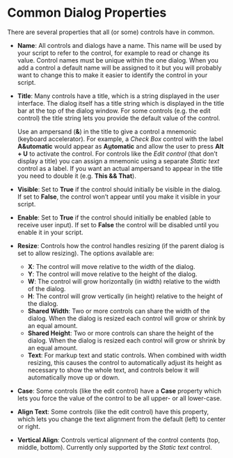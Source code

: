 # Common Dialog Properties

There are several properties that all (or some) controls have in common.

- **Name**: All controls and dialogs have a name. This name will be used by your script to refer to the control, for example to read or change its value. Control names must be unique within the one dialog. When you add a control a default name will be assigned to it but you will probably want to change this to make it easier to identify the control in your script.
- **Title**: Many controls have a title, which is a string displayed in the user interface. The dialog itself has a title string which is displayed in the title bar at the top of the dialog window. For some controls (e.g. the edit control) the title string lets you provide the default value of the control.  
    
  Use an ampersand (**&**) in the title to give a control a mnemonic (keyboard accelerator). For example, a *Check Box* control with the label **A&utomatic** would appear as **A<u>u</u>tomatic** and allow the user to press **Alt + U** to activate the control. For controls like the *Edit control* (that don’t display a title) you can assign a mnemonic using a separate *Static text* control as a label. If you want an actual ampersand to appear in the title you need to double it (e.g. **This && That**).
- **Visible**: Set to **True** if the control should initially be visible in the dialog. If set to **False**, the control won’t appear until you make it visible in your script.
- **Enable**: Set to **True** if the control should initially be enabled (able to receive user input). If set to **False** the control will be disabled until you enable it in your script.
- **Resize**: Controls how the control handles resizing (if the parent dialog is set to allow resizing). The options available are:
  - **X**: The control will move relative to the width of the dialog.
  - **Y**: The control will move relative to the height of the dialog.
  - **W**: The control will grow horizontally (in width) relative to the width of the dialog.
  - **H**: The control will grow vertically (in height) relative to the height of the dialog.
  - **Shared Width**: Two or more controls can share the width of the dialog. When the dialog is resized each control will grow or shrink by an equal amount.
  - **Shared Height**: Two or more controls can share the height of the dialog. When the dialog is resized each control will grow or shrink by an equal amount.
  - **Text**: For markup text and static controls. When combined with width resizing, this causes the control to automatically adjust its height as necessary to show the whole text, and controls below it will automatically move up or down.
- **Case**: Some controls (like the edit control) have a **Case** property which lets you force the value of the control to be all upper- or all lower-case.
- **Align Text**: Some controls (like the edit control) have this property, which lets you change the text alignment from the default (left) to center or right.
- **Vertical Align**: Controls vertical alignment of the control contents (top, middle, bottom). Currently only supported by the *Static text* control.
